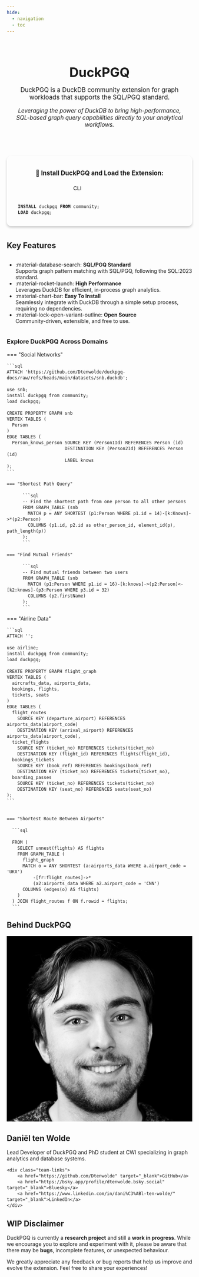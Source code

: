```yaml
---
hide:
  - navigation
  - toc
---
```


<div style="text-align: center; padding: 20px;">
  <h1 style="font-size: 2.5em; font-weight: bold; margin-bottom: 10px;">DuckPGQ</h1>
  <p style="font-size: 1.2em; color: var(--md-primary-fg-color);">
    DuckPGQ is a DuckDB community extension for graph workloads that supports the SQL/PGQ standard.
  </p>
  <p style="font-size: 1.1em; color: var(--md-default-fg-color); margin-top: 10px; font-style: italic;">
    Leveraging the power of DuckDB to bring high-performance, SQL-based graph query capabilities directly to your analytical workflows.
  </p>
</div>

<div style="display: flex; justify-content: center; margin: 40px 0;">
  <div class="highlight" style="border: 2px solid var(--md-accent-fg-color); border-radius: 12px; padding: 20px; background-color: var(--md-overlay-bg-color); box-shadow: 0px 4px 6px rgba(0, 0, 0, 0.2); max-width: 600px; width: 100%;">
    <p style="font-size: 1.2em; font-weight: bold; color: var(--md-accent-fg-color); margin-bottom: 15px; text-align: center;">
      🚀 Install DuckPGQ and Load the Extension:
    </p>
    <div style="text-align: center; margin-bottom: 15px;">
      <select id="version-dropdown" style="
        padding: 0.4em 0.6em; 
        border: 0.08em solid var(--md-accent-fg-color); 
        border-radius: 0.4em; 
        background-color: var(--md-overlay-bg-color); 
        color: var(--md-default-fg-color); 
        font-size: 0.9rem; 
        line-height: 1.4; 
        max-width: 10rem; 
        width: 100%; 
        appearance: none;
        background-image: url('data:image/svg+xml;charset=US-ASCII,%3Csvg xmlns="http://www.w3.org/2000/svg" viewBox="0 0 4 5"%3E%3Cpath fill="%23ccc" d="M2 0L0 2h4z" /%3E%3C/svg%3E');
        background-repeat: no-repeat;
        background-position: right 0.6em center;
        background-size: 0.8em;
        padding-right: 2em;
        box-sizing: border-box;">
        <option value="CLI">CLI</option>
        <option value="Python">Python</option>
        <option value="NodeJS">NodeJS</option>        
        <option value="R">R</option>
        <option value="Java">Java</option>
      </select>
    </div>
    <pre id="install-instructions" style="background-color: var(--md-code-bg-color); padding: 10px; border-radius: 8px; color: var(--md-default-fg-color); margin: 0; text-align: left;">
<code><span style="color: var(--md-accent-fg-color); font-weight: bold;">INSTALL</span> duckpgq <span style="color: var(--md-accent-fg-color); font-weight: bold;">FROM</span> community;
<span style="color: var(--md-accent-fg-color); font-weight: bold;">LOAD</span> duckpgq;
</code></pre>
  </div>
</div>

## Key Features

<div class="grid cards" markdown style="display: grid; grid-template-columns: repeat(auto-fit, minmax(250px, 1fr)); gap: 20px;">

- :material-database-search: **SQL/PGQ Standard**  
  Supports graph pattern matching with SQL/PGQ, following the SQL:2023 standard.
- :material-rocket-launch: **High Performance**  
  Leverages DuckDB for efficient, in-process graph analytics.
- :material-chart-bar: **Easy To Install**  
  Seamlessly integrate with DuckDB through a simple setup process, requiring no dependencies.
- :material-lock-open-variant-outline: **Open Source**  
  Community-driven, extensible, and free to use.

</div>



### Explore DuckPGQ Across Domains 

=== "Social Networks"
     
    ```sql
    ATTACH 'https://github.com/Dtenwolde/duckpgq-docs/raw/refs/heads/main/datasets/snb.duckdb';

    use snb;
    install duckpgq from community; 
    load duckpgq;

    CREATE PROPERTY GRAPH snb
    VERTEX TABLES (
      Person
    )
    EDGE TABLES (
      Person_knows_person SOURCE KEY (Person1Id) REFERENCES Person (id)
                          DESTINATION KEY (Person2Id) REFERENCES Person (id)
                          LABEL knows
    );
    ```

    === "Shortest Path Query"

          ```sql
          -- Find the shortest path from one person to all other persons
          FROM GRAPH_TABLE (snb
            MATCH p = ANY SHORTEST (p1:Person WHERE p1.id = 14)-[k:Knows]->*(p2:Person)
            COLUMNS (p1.id, p2.id as other_person_id, element_id(p), path_length(p))
          );
          ```
       
    === "Find Mutual Friends"

          ```sql    
          -- Find mutual friends between two users
          FROM GRAPH_TABLE (snb
            MATCH (p1:Person WHERE p1.id = 16)-[k:knows]->(p2:Person)<-[k2:knows]-(p3:Person WHERE p3.id = 32)
            COLUMNS (p2.firstName)
          );
          ```

=== "Airline Data"
    
    ```sql
    ATTACH '';

    use airline;
    install duckpgq from community; 
    load duckpgq; 

    CREATE PROPERTY GRAPH flight_graph
    VERTEX TABLES (
      aircrafts_data, airports_data,
      bookings, flights,
      tickets, seats
    )
    EDGE TABLES (
      flight_routes
        SOURCE KEY (departure_airport) REFERENCES airports_data(airport_code)
        DESTINATION KEY (arrival_airport) REFERENCES airports_data(airport_code),
      ticket_flights
        SOURCE KEY (ticket_no) REFERENCES tickets(ticket_no)
        DESTINATION KEY (flight_id) REFERENCES flights(flight_id),
      bookings_tickets
        SOURCE KEY (book_ref) REFERENCES bookings(book_ref)
        DESTINATION KEY (ticket_no) REFERENCES tickets(ticket_no),
      boarding_passes 
        SOURCE KEY (ticket_no) REFERENCES tickets(ticket_no)
        DESTINATION KEY (seat_no) REFERENCES seats(seat_no)
    );
    ```


    === "Shortest Route Between Airports"
      
      ```sql

      FROM (
        SELECT unnest(flights) AS flights 
        FROM GRAPH_TABLE (
          flight_graph 
          MATCH o = ANY SHORTEST (a:airports_data WHERE a.airport_code = 'UKX')
              -[fr:flight_routes]->*
              (a2:airports_data WHERE a2.airport_code = 'CNN') 
          COLUMNS (edges(o) AS flights)
        )
      ) JOIN flight_routes f ON f.rowid = flights;
      ```

<h2 class="team-header">Behind DuckPGQ</h2>

<div class="team-section">
    <img src="assets/MK3_1748_square.JPG" alt="Daniel ten Wolde" class="team-photo">
    <h2>Daniël ten Wolde</h2>
     Lead Developer of DuckPGQ and PhD student at CWI specializing in graph analytics and database systems.

    <div class="team-links">
        <a href="https://github.com/Dtenwolde" target="_blank">GitHub</a>
        <a href="https://bsky.app/profile/dtenwolde.bsky.social" target="_blank">Bluesky</a>
        <a href="https://www.linkedin.com/in/dani%C3%ABl-ten-wolde/" target="_blank">LinkedIn</a>
    </div>
</div>


## WIP Disclaimer

DuckPGQ is currently a **research project** and still a **work in progress**. While we encourage you to explore and experiment with it, please be aware that there may be **bugs**, incomplete features, or unexpected behaviour.

We greatly appreciate any feedback or bug reports that help us improve and evolve the extension. Feel free to share your experiences!

